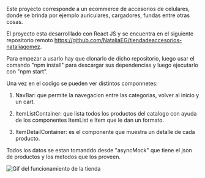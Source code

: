 Este proyecto corresponde a un ecommerce de accesorios de celulares, donde se brinda por ejemplo auriculares, cargadores, fundas entre otras cosas.

El proyecto esta desarrolllado con React JS y se encuentra en el siguiente repositorio remoto https://github.com/NataliaEG/tiendadeaccesorios-nataliagomez.

Para empezar a usarlo hay que clonarlo de dicho repositorio, luego usar el comando "npm install" para descargar sus dependencias y luego ejecutarlo con "npm start".

Una vez en el codigo se pueden ver distintos componnetes:

 1. NavBar: que permite la navegacion entre las categorias, volver al inicio y un cart.

 2. ItemListContainer: que lista todos los productos del catalogo con ayuda de los componentes ItemList e Item que le dan un formato.

 3. ItemDetailContainer: es el componente que muestra un detalle de cada producto.

 Todos los datos se estan tomanddo desde "asyncMock" que tiene el json de productos y los metodos que los proveen.

 ![Gif del funcionamiento de la tienda](https://github.com/NataliaEG/tiendadeaccesorios-nataliagomez/blob/routing-ecommerce/TiendaEcommerceAppCell.gif)